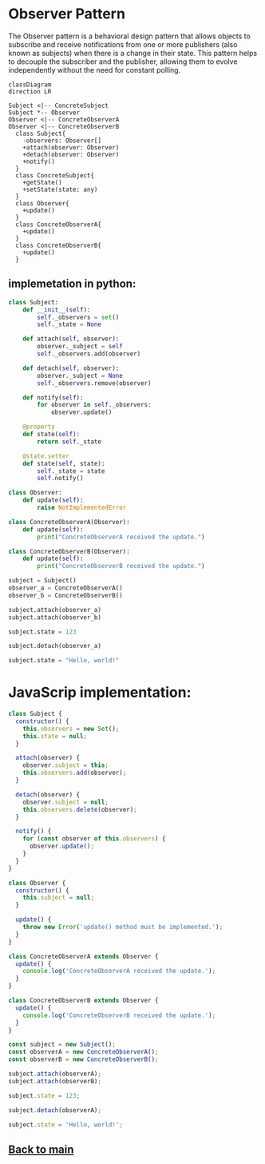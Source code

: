 # Observer Pattern
The Observer pattern is a behavioral design pattern that allows objects to subscribe and receive notifications from one or more publishers (also known as subjects) when there is a change in their state. This pattern helps to decouple the subscriber and the publisher, allowing them to evolve independently without the need for constant polling.
```mermaid
classDiagram
direction LR

Subject <|-- ConcreteSubject
Subject *-- Observer
Observer <|-- ConcreteObserverA
Observer <|-- ConcreteObserverB
  class Subject{
    -observers: Observer[]
    +attach(observer: Observer)
    +detach(observer: Observer)
    +notify()
  }
  class ConcreteSubject{
    +getState()
    +setState(state: any)
  }
  class Observer{
    +update()
  }
  class ConcreteObserverA{
    +update()
  }
  class ConcreteObserverB{
    +update()
  }
```

## implemetation in python:
```python
class Subject:
    def __init__(self):
        self._observers = set()
        self._state = None

    def attach(self, observer):
        observer._subject = self
        self._observers.add(observer)

    def detach(self, observer):
        observer._subject = None
        self._observers.remove(observer)

    def notify(self):
        for observer in self._observers:
            observer.update()

    @property
    def state(self):
        return self._state

    @state.setter
    def state(self, state):
        self._state = state
        self.notify()

class Observer:
    def update(self):
        raise NotImplementedError

class ConcreteObserverA(Observer):
    def update(self):
        print("ConcreteObserverA received the update.")

class ConcreteObserverB(Observer):
    def update(self):
        print("ConcreteObserverB received the update.")

subject = Subject()
observer_a = ConcreteObserverA()
observer_b = ConcreteObserverB()

subject.attach(observer_a)
subject.attach(observer_b)

subject.state = 123

subject.detach(observer_a)

subject.state = "Hello, world!"

```
# JavaScrip implementation:

```js
class Subject {
  constructor() {
    this.observers = new Set();
    this.state = null;
  }

  attach(observer) {
    observer.subject = this;
    this.observers.add(observer);
  }

  detach(observer) {
    observer.subject = null;
    this.observers.delete(observer);
  }

  notify() {
    for (const observer of this.observers) {
      observer.update();
    }
  }
}

class Observer {
  constructor() {
    this.subject = null;
  }

  update() {
    throw new Error('update() method must be implemented.');
  }
}

class ConcreteObserverA extends Observer {
  update() {
    console.log('ConcreteObserverA received the update.');
  }
}

class ConcreteObserverB extends Observer {
  update() {
    console.log('ConcreteObserverB received the update.');
  }
}

const subject = new Subject();
const observerA = new ConcreteObserverA();
const observerB = new ConcreteObserverB();

subject.attach(observerA);
subject.attach(observerB);

subject.state = 123;

subject.detach(observerA);

subject.state = 'Hello, world!';

```

## [Back to main](../readme.md)